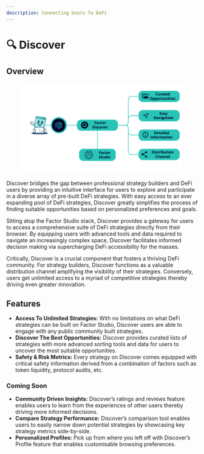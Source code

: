 ```yaml
---
description: Connecting Users To DeFi
---
```


# 🔍 Discover

## Overview

<figure><img src="../.gitbook/assets/Factor Discover.png" alt=""><figcaption></figcaption></figure>

Discover bridges the gap between professional strategy builders and DeFi users by providing an intuitive interface for users to explore and participate in a diverse array of pre-built DeFi strategies. With easy access to an ever expanding pool of DeFi strategies, Discover greatly simplifies the process of finding suitable opportunities based on personalized preferences and goals.

Sitting atop the Factor Studio stack, Discover provides a gateway for users to access a comprehensive suite of DeFi strategies directly from their browser. By equipping users with advanced tools and data required to navigate an increasingly complex space, Discover facilitates informed decision making via supercharging DeFi accessibility for the masses.

Critically, Discover is a crucial component that fosters a thriving DeFi community. For strategy builders, Discover functions as a valuable distribution channel amplifying the visibility of their strategies. Conversely, users get unlimited access to a myriad of competitive strategies thereby driving even greater innovation.

## Features

* **Access To Unlimited Strategies:** With no limitations on what DeFi strategies can be built on Factor Studio, Discover users are able to engage with any public community built strategies.
* **Discover The Best Opportunities:** Discover provides curated lists of strategies with more advanced sorting tools and data for users to uncover the most suitable opportunities.
* **Safety & Risk Metrics:** Every strategy on Discover comes equipped with critical safety information derived from a combination of factors such as token liquidity, protocol audits, etc.

### **Coming Soon**

* **Community Driven Insights:** Discover’s ratings and reviews feature enables users to learn from the experiences of other users thereby driving more informed decisions.
* **Compare Strategy Performance:** Discover’s comparison tool enables users to easily narrow down potential strategies by showcasing key strategy metrics side-by-side.
* **Personalized Profiles:** Pick up from where you left off with Discover’s Profile feature that enables customisable browsing preferences.
